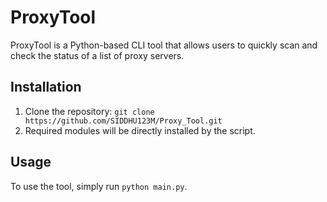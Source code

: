 # ProxyTool

ProxyTool is a Python-based CLI tool that allows users to quickly scan and check the status of a list of proxy servers.

## Installation

1. Clone the repository: `git clone https://github.com/SIDDHU123M/Proxy_Tool.git`
2. Required modules will be directly installed by the script.

## Usage

To use the tool, simply run `python main.py`.
